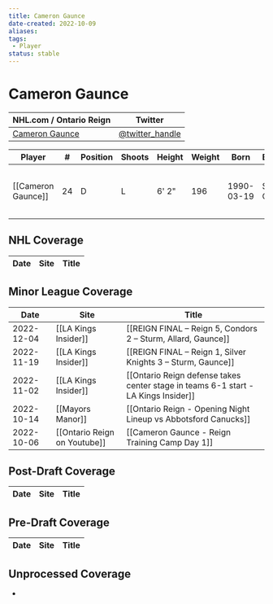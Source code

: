 ```yaml
---
title: Cameron Gaunce
date-created: 2022-10-09
aliases: 
tags:
 - Player
status: stable
---
```


# Cameron Gaunce

NHL.com / Ontario Reign | Twitter
-|-
[Cameron Gaunce]() | [@twitter_handle](https://twitter.com/)

Player | \# | Position | Shoots | Height | Weight | Born | Birthplace | Draft 
-|-|-|-|-|-|-|-|-
[[Cameron Gaunce]] | 24 | D | L | 6' 2" | 196 | 1990-03-19 | Sudbury, ON, CAN | COL 2nd RD, 2008 (50th)



## NHL  Coverage
Date | Site |  Title
---|---|---



## Minor League Coverage
| Date       | Site                 | Title                                                                              |
| ---------- | -------------------- | ---------------------------------------------------------------------------------- |
| 2022-12-04 | [[LA Kings Insider]] | [[REIGN FINAL – Reign 5, Condors 2 – Sturm, Allard, Gaunce]]                       |
| 2022-11-19 | [[LA Kings Insider]] | [[REIGN FINAL – Reign 1, Silver Knights 3 – Sturm, Gaunce]]                        |
| 2022-11-02 | [[LA Kings Insider]] | [[Ontario Reign defense takes center stage in teams 6-1 start - LA Kings Insider]] |
| 2022-10-14 | [[Mayors Manor]]     | [[Ontario Reign - Opening Night Lineup vs Abbotsford Canucks]]                     |
| 2022-10-06 | [[Ontario Reign on Youtube]] | [[Cameron Gaunce - Reign Training Camp Day 1]]                                     |



## Post-Draft Coverage
Date | Site |  Title
---|---|---



## Pre-Draft Coverage
Date | Site |  Title
---|---|---


## Unprocessed Coverage
- 
